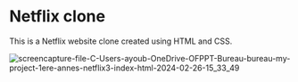 <h1>Netflix clone</h1>
This is a Netflix website clone created using HTML and CSS.



![screencapture-file-C-Users-ayoub-OneDrive-OFPPT-Bureau-bureau-my-project-1ere-annes-netflix3-index-html-2024-02-26-15_33_49](https://github.com/AyoubElho/Netflix-clone/assets/161326721/15784c57-01fe-4d5e-a8f6-3ca5b168d1d7)
